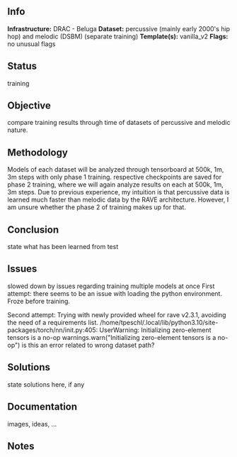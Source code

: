 ## Info

**Infrastructure:** DRAC - Beluga
**Dataset:** percussive (mainly early 2000's hip hop) and melodic (DSBM) (separate training)
**Template(s):** vanilla_v2
**Flags:** no unusual flags

## Status

training

## Objective

compare training results through time of datasets of percussive and melodic nature.

## Methodology

Models of each dataset will be analyzed through tensorboard at 500k, 1m, 3m steps with only phase 1 training. respective checkpoints are saved for phase 2 training, where we will again analyze results on each at 500k, 1m, 3m steps.
Due to previous experience, my intuition is that percussive data is learned much faster than melodic data by the RAVE architecture.
However, I am unsure whether the phase 2 of training makes up for that.

## Conclusion

state what has been learned from test

## Issues

slowed down by issues regarding training multiple models at once
First attempt: there seems to be an issue with loading the python environment. Froze before training.

Second attempt: Trying with newly provided wheel for rave v2.3.1, avoiding the need of a requirements list.
/home/tpeschl/.local/lib/python3.10/site-packages/torch/nn/init.py:405: UserWarning: Initializing zero-element tensors is a no-op
  warnings.warn("Initializing zero-element tensors is a no-op")
  is this an error related to wrong dataset path?

## Solutions

state solutions here, if any

## Documentation

images, ideas, ...

## Notes